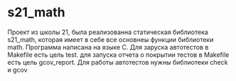 # s21_math
Проект из школы 21, была реализованна статическая библиотека s21_math, которая имеет в себе все основнеы функции библиотеки math.
Программа написана на языке C.
Для заруска автотестов в Makefile есть цель test.
для запуска отчета о покрытии тестов в Makefile есть цель gcov_report.
Для работы автотестов нужны библиотеки check и gcov
